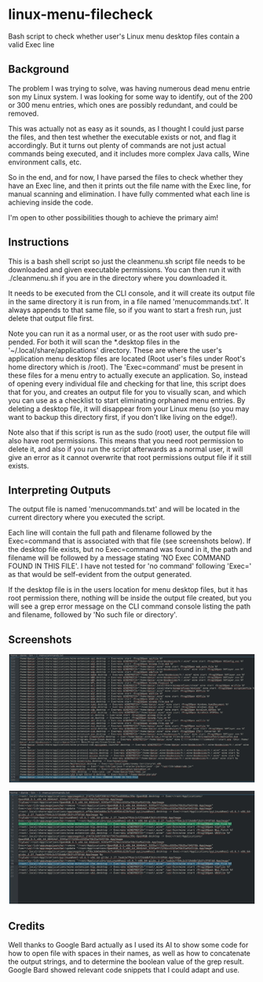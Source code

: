# linux-menu-filecheck
Bash script to check whether user's Linux menu desktop files contain a valid Exec line

## Background
The problem I was trying to solve, was having numerous dead menu entrie son my Linux system. I was looking for some way to identify, out of the 200 or 300 menu entries, which ones are possibly redundant, and could be removed.

This was actually not as easy as it sounds, as I thought I could just parse the files, and then test whether the executable exists or not, and flag it accordingly. But it turns out plenty of commands are not just actual commands being executed, and it includes more complex Java calls, Wine environment calls, etc.

So in the end, and for now, I have parsed the files to check whether they have an Exec line, and then it prints out the file name with the Exec line, for manual scanning and elimination. I have fully commented what each line is achieving inside the code.

I'm open to other possibilities though to achieve the primary aim!

## Instructions
This is a bash shell script so just the cleanmenu.sh script file needs to be downloaded and given executable permissions. You can then run it with ./cleanmenu.sh if you are in the directory where you downloaded it.

It needs to be executed from the CLI console, and it will create its output file in the same directory it is run from, in a file named 'menucommands.txt'. It always appends to that same file, so if you want to start a fresh run, just delete that output file first.

Note you can run it as a normal user, or as the root user with sudo pre-pended. For both it will scan the *.desktop files in the '~/.local/share/applications' directory. These are where the user's application menu desktop files are located (Root user's files under Root's home directory which is /root). The 'Exec=command' must be present in these files for a menu entry to actually execute an application. So, instead of opening every individual file and checking for that line, this script does that for you, and creates an output file for you to visually scan, and which you can use as a checklist to start eliminating orphaned menu entries. By deleting a desktop file, it will disappear from your Linux menu (so you may want to backup this directory first, if you don't like living on the edge!).

Note also that if this script is run as the sudo (root) user, the output file will also have root permissions. This means that you need root permission to delete it, and also if you run the script afterwards as a normal user, it will give an error as it cannot overwrite that root permissions output file if it still exists.

## Interpreting Outputs
The output file is named 'menucommands.txt' and will be located in the current directory where you executed the script.

Each line will contain the full path and filename followed by the Exec=command that is associated with that file (see screenshots below). If the desktop file exists, but no Exec=command was found in it, the path and filename will be followed by a message stating 'NO Exec COMMAND FOUND IN THIS FILE'. I have not tested for 'no command' following 'Exec=' as that would be self-evident from the output generated.

If the desktop file is in the users location for menu desktop files, but it has root permission there, nothing will be inside the output file created, but you will see a grep error message on the CLI command console listing the path and filename, followed by 'No such file or directory'.

## Screenshots
<p align="center">
<img src="images/user-screenshot.jpg" style="width: 500px; max-width: 100%; height: auto" title="Normal User Output">
</p>
<p align="center">
<img src="images/root-screenshot.jpg" style="width: 500px; max-width: 100%; height: auto" title="Root User Output">
</p>

## Credits
Well thanks to Google Bard actually as I used its AI to show some code for how to open file with spaces in their names, as well as how to concatenate the output strings, and to determine the boolean value of the grep result. Google Bard showed relevant code snippets that I could adapt and use.
